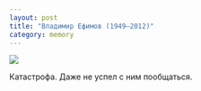 ```yaml
---
layout: post
title: "Владимир Ефимов (1949—2012)"
category: memory
---
```

![](https://pics.livejournal.com/quillcraft/pic/001ppdb7)

Катастрофа. Даже не успел с ним пообщаться.
